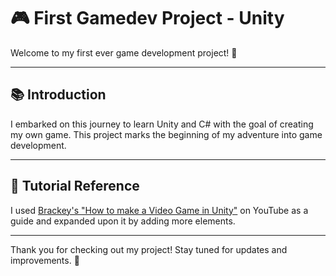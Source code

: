 # 🎮 First Gamedev Project - Unity

Welcome to my first ever game development project! 🚀

---

## 📚 Introduction
I embarked on this journey to learn Unity and C# with the goal of creating my own game. This project marks the beginning of my adventure into game development.

---

## 🔗 Tutorial Reference
I used [Brackey's "How to make a Video Game in Unity"](https://www.youtube.com/watch?v=IlKaB1etrik) on YouTube as a guide and expanded upon it by adding more elements.

---

Thank you for checking out my project! Stay tuned for updates and improvements. 🌟
